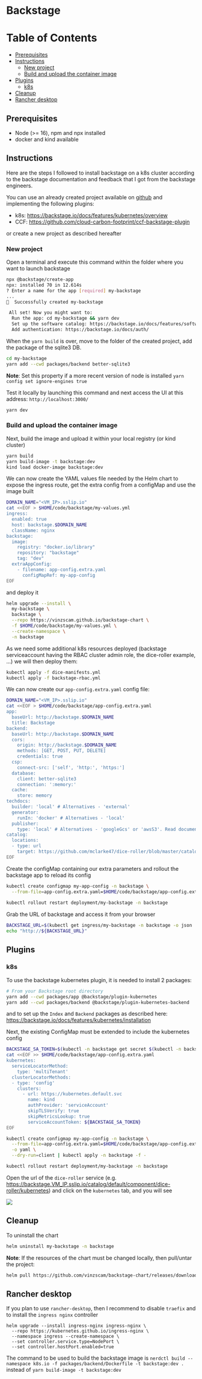 # Backstage

Table of Contents
=================

* [Prerequisites](#prerequisites)
* [Instructions](#instructions)
   * [New project](#new-project)
   * [Build and upload the container image](#build-and-upload-the-container-image)
* [Plugins](#plugins)
   * [k8s](#k8s)
* [Cleanup](#cleanup)
* [Rancher desktop](#rancher-desktop)

## Prerequisites

- Node (>= 16), npm and npx installed
- docker and kind available

## Instructions

Here are the steps I followed to install backstage on a k8s cluster according to the backstage documentation
and feedback that I got from the backstage engineers. 

You can use an already created project available on [github](https://github.com/halkyonio/my-backstage.git) and implementing the following plugins:
- k8s: https://backstage.io/docs/features/kubernetes/overview
- CCF: https://github.com/cloud-carbon-footprint/ccf-backstage-plugin 

or create a new project as described hereafter

### New project 

Open a terminal and execute this command within the folder where you want to launch backstage
```bash
npx @backstage/create-app
npx: installed 70 in 12.614s
? Enter a name for the app [required] my-backstage
...
🥇  Successfully created my-backstage

 All set! Now you might want to:
  Run the app: cd my-backstage && yarn dev
  Set up the software catalog: https://backstage.io/docs/features/software-catalog/configuration
  Add authentication: https://backstage.io/docs/auth/
```
When the `yarn build` is over, move to the folder of the created project, add the package of the sqlite3 DB.
```bash
cd my-backstage 
yarn add --cwd packages/backend better-sqlite3
```
**Note**: Set this property if a more recent version of node is installed `yarn config set ignore-engines true`

Test it locally by launching this command and next access the UI at this address: `http://localhost:3000/`
```bash
yarn dev
```

### Build and upload the container image

Next, build the image and upload it within your local registry (or kind cluster)
```bash
yarn build
yarn build-image -t backstage:dev
kind load docker-image backstage:dev
```

We can now create the YAML values file needed by the Helm chart to expose the ingress route, get the extra config from a configMap and 
use the image built
```bash
DOMAIN_NAME="<VM_IP>.sslip.io"
cat <<EOF > $HOME/code/backstage/my-values.yml
ingress:
  enabled: true
  host: backstage.$DOMAIN_NAME
  className: nginx
backstage:
  image:
    registry: "docker.io/library"
    repository: "backstage"
    tag: "dev"
  extraAppConfig:
    - filename: app-config.extra.yaml
      configMapRef: my-app-config         
EOF
```
and deploy it
```bash
helm upgrade --install \
  my-backstage \
  backstage \
  --repo https://vinzscam.github.io/backstage-chart \
  -f $HOME/code/backstage/my-values.yml \
  --create-namespace \
  -n backstage
```

As we need some additional k8s resources deployed (backstage serviceaccount having the RBAC cluster admin role, the dice-roller example, ...) we will then deploy them:
```bash
kubectl apply -f dice-manifests.yml
kubectl apply -f backstage-rbac.yml
```
We can now create our `app-config.extra.yaml` config file:
```bash
DOMAIN_NAME="<VM_IP>.sslip.io"
cat <<EOF > $HOME/code/backstage/app-config.extra.yaml
app:
  baseUrl: http://backstage.$DOMAIN_NAME
  title: Backstage
backend:
  baseUrl: http://backstage.$DOMAIN_NAME
  cors:
    origin: http://backstage.$DOMAIN_NAME
    methods: [GET, POST, PUT, DELETE]
    credentials: true      
  csp:
    connect-src: ['self', 'http:', 'https:']
  database:
    client: better-sqlite3
    connection: ':memory:'
  cache:
    store: memory
techdocs:
  builder: 'local' # Alternatives - 'external'
  generator:
    runIn: 'docker' # Alternatives - 'local'
  publisher:
    type: 'local' # Alternatives - 'googleGcs' or 'awsS3'. Read documentation for using alternatives.
catalog:
  locations:
  - type: url
    target: https://github.com/mclarke47/dice-roller/blob/master/catalog-info.yaml    
EOF
```
Create the configMap containing our extra parameters and rollout the backstage app to reload its config
```bash
kubectl create configmap my-app-config -n backstage \
  --from-file=app-config.extra.yaml=$HOME/code/backstage/app-config.extra.yaml
  
kubectl rollout restart deployment/my-backstage -n backstage
```
Grab the URL of backstage and access it from your browser
```bash
BACKSTAGE_URL=$(kubectl get ingress/my-backstage -n backstage -o json | jq -r '.spec.rules[0].host')
echo "http://${BACKSTAGE_URL}"
```

## Plugins

### k8s

To use the backstage kubernetes plugin, it is needed to install 2 packages:
```bash
# From your Backstage root directory
yarn add --cwd packages/app @backstage/plugin-kubernetes
yarn add --cwd packages/backend @backstage/plugin-kubernetes-backend
```

and to set up the `Index` and `Backend` packages as described here: https://backstage.io/docs/features/kubernetes/installation

Next, the existing ConfigMap must be extended to include the kubernetes config

```bash
BACKSTAGE_SA_TOKEN=$(kubectl -n backstage get secret $(kubectl -n backstage get sa backstage -o=json | jq -r '.secrets[0].name') -o=json | jq -r '.data["token"]' | base64 --decode)
cat <<EOF >> $HOME/code/backstage/app-config.extra.yaml
kubernetes:
  serviceLocatorMethod:
    type: 'multiTenant'
  clusterLocatorMethods:
  - type: 'config'
    clusters:
      - url: https://kubernetes.default.svc
        name: kind
        authProvider: 'serviceAccount'
        skipTLSVerify: true
        skipMetricsLookup: true
        serviceAccountToken: ${BACKSTAGE_SA_TOKEN}
EOF

kubectl create configmap my-app-config -n backstage \
  --from-file=app-config.extra.yaml=$HOME/code/backstage/app-config.extra.yaml \
  -o yaml \
  --dry-run=client | kubectl apply -n backstage -f -

kubectl rollout restart deployment/my-backstage -n backstage
```
Open the url of the `dice-roller` service (e.g. https://backstage.VM_IP.sslip.io/catalog/default/component/dice-roller/kubernetes) and click on the `kubernetes` tab, and you will see

![](k8s-plugin.png)

## Cleanup

To uninstall the chart
```bash
helm uninstall my-backstage -n backstage
```
**Note**: If the resources of the chart must be changed locally, then pull/untar the project:
```bash
helm pull https://github.com/vinzscam/backstage-chart/releases/download/backstage-0.2.0/backstage-0.2.0.tgz --untar --untardir ./
```
## Rancher desktop

If you plan to use `rancher-desktop`, then I recommend to disable `traefix` and to install the `ingress nginx` controller
```shell
helm upgrade --install ingress-nginx ingress-nginx \
  --repo https://kubernetes.github.io/ingress-nginx \
  --namespace ingress --create-namespace \
  --set controller.service.type=NodePort \
  --set controller.hostPort.enabled=true
```

The command to be used to build the backstage image is `nerdctl build --namespace k8s.io -f packages/backend/Dockerfile -t backstage:dev .` 
instead of `yarn build-image -t backstage:dev`
